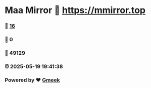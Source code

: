 # Maa Mirror :link: https://mmirror.top 
### :page_facing_up: [16](https://mmirror.top/tag.html) 
### :speech_balloon: 0 
### :hibiscus: 49129 
### :alarm_clock: 2025-05-19 19:41:38 
### Powered by :heart: [Gmeek](https://github.com/Meekdai/Gmeek)
